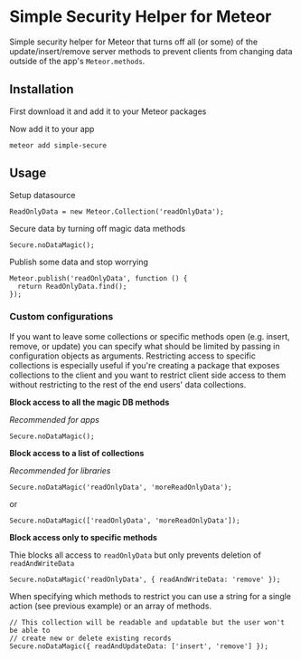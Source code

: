 # Simple Security Helper for Meteor

Simple security helper for Meteor that turns off all (or some) of the update/insert/remove server methods to prevent clients from changing data outside of the app's `Meteor.methods`.

## Installation

First download it and add it to your Meteor packages

Now add it to your app

    meteor add simple-secure

## Usage

Setup datasource

    ReadOnlyData = new Meteor.Collection('readOnlyData');

Secure data by turning off magic data methods

    Secure.noDataMagic();

Publish some data and stop worrying

    Meteor.publish('readOnlyData', function () {
      return ReadOnlyData.find();
    });

### Custom configurations

If you want to leave some collections or specific methods open (e.g. insert, remove, or update) you can specify what should be limited by passing in configuration objects as arguments. Restricting access to specific collections is especially useful if you're creating a package that exposes collections to the client and you want to restrict client side access to them without restricting to the rest of the end users' data collections.

**Block access to all the magic DB methods**

*Recommended for apps* 

    Secure.noDataMagic();

**Block access to a list of collections**

*Recommended for libraries*

    Secure.noDataMagic('readOnlyData', 'moreReadOnlyData');

or

    Secure.noDataMagic(['readOnlyData', 'moreReadOnlyData']);

**Block access only to specific methods**

Thie blocks all access to `readOnlyData` but only prevents deletion of `readAndWriteData`

    Secure.noDataMagic('readOnlyData', { readAndWriteData: 'remove' });

When specifying which methods to restrict you can use a string for a single action (see previous example) or an array of methods.

    // This collection will be readable and updatable but the user won't be able to 
    // create new or delete existing records
    Secure.noDataMagic({ readAndUpdateData: ['insert', 'remove'] });
